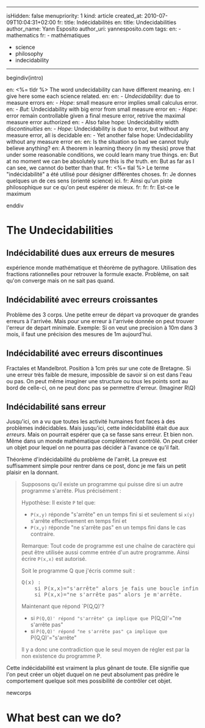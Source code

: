 -----
isHidden:       false
menupriority:   1
kind:           article
created_at:     2010-07-09T10:04:31+02:00
fr: title: Indécidabilités
en: title: Undecidabilities
author_name: Yann Esposito
author_uri: yannesposito.com
tags:
en:   - mathematics
fr:   - mathématiques
  - science
  - philosophy
  - indecidability
-----

begindiv(intro)

en: <%= tldr %> The word undecidability can have different meaning. 
en: I give here some each science related.
en: 
en: - _Undecidability_: due to measure errors
en: - _Hope_: small measure error implies small calculus error.
en: - _But_: Undecidability with big error from small measure error
en: - _Hope_: error remain controllable given a final mesure error, retrive the maximal measure error authorized
en: - Also false hope: Undecidability width _discontinuities_
en: - _Hope_: Undecidability is due to error, but without any measure error, all is decidable
en: - Yet another false hope: Undecidability without any measure error
en: 
en: Is the situation so bad we cannot truly believe anything?
en: A theorem in learning theory (in my thesis) prove that under some reasonable conditions, we could learn many true things. 
en: But at no moment we can be absolutely sure this is _the_ truth.
en: But as far as I can see, we cannot do better than that.
fr: <%= tlal %> Le terme "indécidabilité" a été utilisé pour désigner différentes choses. 
fr: Je donnes quelques un de ces sens (orienté science) ici.
fr: Ainsi qu'un piste philosophique sur ce qu'on peut espérer de mieux.
fr: 
fr: 
fr: Est-ce le maximum

enddiv

# The Undecidabilities

## Indécidabilité dues aux erreurs de mesures

expérience monde mathématique et théorème de pythagore.
Utilisation des fractions rationnelles pour retrouver la formule exacte.
Problème, on sait qu'on converge mais on ne sait pas quand.

## Indécidabilité avec erreurs croissantes

Problème des 3 corps. Une petite erreur de départ va provoquer de grandes erreurs à l'arrivée.
Mais pour une erreur à l'arrivée donnée on peut trouver l'erreur de depart minimale. Exemple: Si on veut une precision à 10m dans 3 mois, il faut une précision des mesures de 1m aujourd'hui.

## Indécidabilité avec erreurs discontinues

Fractales et Mandelbrot. 
Position à 1cm près sur une cote de Bretagne.
Si une erreur très faible de mesure, impossible de savoir si on est dans l'eau ou pas.
On peut même imaginer une structure ou *tous* les points sont au bord de celle-ci, on ne peut donc pas se permettre d'erreur. (Imaginer R\Q)

## Indécidabilité sans erreur

Jusqu'ici, on a vu que toutes les activité humaines font faces à des problèmes indécidables.
Mais jusqu'ici, cette indécidabilité était due aux *erreurs*.
Mais on pourrait espérer que ça se fasse sans erreur.
Et bien non.
Même dans un monde mathématique complètement contrôlé.
On peut créer un objet pour lequel on ne pourra pas décider à l'avance ce qu'il fait.

Théorème d'indécidabilité du problème de l'arrêt. La preuve est suffisamment simple pour rentrer dans ce post, donc je me fais un petit plaisir en la donnant.

> Supposons qu'il existe un programme qui puisse dire si un autre programme s'arrête. Plus précisément :
> 
> Hypothèse: Il existe `P` tel que: 
>
> * `P(x,y)` réponde "s'arrête" en un temps fini si et seulement si `x(y)` s'arrête effectivement en temps fini et 
> * `P(x,y)` réponde "ne s'arrête pas" en un temps fini dans le cas contraire.
>
> Remarque: Tout code de programme est une chaîne de caractère qui peut être utilisée aussi comme entrée d'un autre programme. 
Ainsi écrire `P(x,x)` est autorisé.
> 
> Soit le programme Q que j'écris comme suit :
> <pre class="twilight">
> Q(x) :
>     si P(x,x)="s'arrête" alors je fais une boucle infinie.
>     si P(x,x)="ne s'arrête pas" alors je m'arrête.
> </pre>
> 
> Maintenant que répond `P(Q,Q)'?
>
> * si `P(Q,Q)' répond "s'arrête" ça implique que `P(Q,Q)'="ne s'arrête pas"
> * si `P(Q,Q)' répond "ne s'arrête pas" ça implique que `P(Q,Q)'="s'arrête"
> 
> Il y a donc une contradiction que le seul moyen de régler est par la non existence du programme P.

Cette indécidabilité est vraiment la plus gênant de toute. Elle signifie que l'on peut créer un objet duquel on ne peut absolument pas prédire le comportement quelque soit mes possibilité de contrôler cet objet.

newcorps

# What best can we do?
